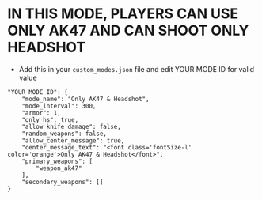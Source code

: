 <h1>IN THIS MODE, PLAYERS CAN USE ONLY AK47 AND CAN SHOOT ONLY HEADSHOT</h1>

- Add this in your `custom_modes.json` file and edit YOUR MODE ID for valid value
```
"YOUR MODE ID": {
    "mode_name": "Only AK47 & Headshot",
    "mode_interval": 300,
    "armor": 1,
    "only_hs": true,
    "allow_knife_damage": false,
    "random_weapons": false,
    "allow_center_message": true,
    "center_message_text": "<font class='fontSize-l' color='orange'>Only AK47 & Headshot</font>",
    "primary_weapons": [
        "weapon_ak47"
    ],
    "secondary_weapons": []
}
```
 